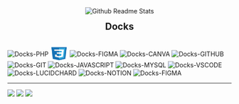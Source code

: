 <p align="center">
 <img width="100px" src="https://lh3.googleusercontent.com/pw/AL9nZEXBTFTJbsH8frsN1UtcsipmY9FFNnojY0AVzK-NbilzmKZRXPWmKsiztexFqsm0Kc2qpLEvjyZpc1TmO4KcFoMZhWTTcbVwEVaRm-8iIsl1G4Eb3KMKDTe_LMsdWyqr7_UZexpQ4UsZORiUt66eSUNbYA=s500-no?authuser=0" align="center" alt="Github Readme Stats" />
 <h2 align="center" style="margin-top:0px;">Docks</h2>
</p>
<div style="display: inline_block"><br>
  <img  align="center" alt="Docks-PHP" height="60" width="40" src="https://cdn.jsdelivr.net/gh/devicons/devicon/icons/php/php-plain.svg" />
   <img align="center" alt="Docks-CSS" height="30" width="40" src="https://raw.githubusercontent.com/devicons/devicon/master/icons/css3/css3-original.svg">
   <img align="center" alt="Docks-FIGMA" height="30" width="40" src="https://cdn.jsdelivr.net/gh/devicons/devicon/icons/figma/figma-original.svg" />
  <img  align="center" alt="Docks-CANVA" height="35" width="40" src="https://cdn.jsdelivr.net/gh/devicons/devicon/icons/canva/canva-original.svg" />
  <img align="center" alt="Docks-GITHUB" height="40" width="40"src="https://cdn.iconscout.com/icon/free/png-256/github-2690381-2232884.png" />
  <img align="center" alt="Docks-GIT" height="35" width="40" src="https://cdn.jsdelivr.net/gh/devicons/devicon/icons/git/git-original.svg" />
 <img  align="center" alt="Docks-JAVASCRIPT" height="35" width="40" src="https://cdn.jsdelivr.net/gh/devicons/devicon/icons/javascript/javascript-original.svg" />
  <img align="center" alt="Docks-MYSQL" height="35" width="40"  src="https://cdn.jsdelivr.net/gh/devicons/devicon/icons/mysql/mysql-original.svg" />
  <img  align="center" alt="Docks-VSCODE" height="35" width="30" src="https://cdn.jsdelivr.net/gh/devicons/devicon/icons/vscode/vscode-original.svg" />
  <img  align="center" alt="Docks-LUCIDCHARD" height="35" width="40" src="https://i.ytimg.com/an/y55mSDtBT4jnP27fZjJNQw/featured_channel.jpg?v=614c8f78"/>
  <img align="center" alt="Docks-NOTION" height="40" width="40" src="https://upload.wikimedia.org/wikipedia/commons/4/45/Notion_app_logo.png"/>
  <img align="center" alt="Docks-FIGMA" height="30" width="40" src="https://cdn.jsdelivr.net/gh/devicons/devicon/icons/html5/html5-original.svg" />
  </div>

<div>
  <hr>
  <a href="https://www.instagram.com/docks_escrita/" target="_blank"><img src="https://img.shields.io/badge/-Instagram-%23E4405F?style=for-the-badge&logo=instagram&logoColor=white" target="_blank"></a>
 	<a href="https://www.facebook.com/Docks-Escrita-Criativa-100220319398159" target="_blank"><img src="https://img.shields.io/badge/Facebook-1877F2?style=for-the-badge&logo=facebook&logoColor=white" target="_blank"></a>
  <a href = "escritadocks@gmail.com" target="_blank"><img src="https://img.shields.io/badge/Gmail-D14836?style=for-the-badge&logo=gmail&logoColor=white" target="_blank"></a>  
</div>
  

